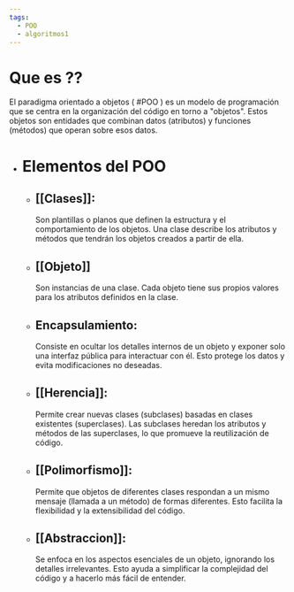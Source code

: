 ```yaml
---
tags:
  - POO
  - algoritmos1
---
```

# Que es ??

El paradigma orientado a objetos ( #POO ) es un modelo de programación que se centra en la organización del código en torno a "objetos". Estos objetos son entidades que combinan datos (atributos) y funciones (métodos) que operan sobre esos datos.

- # Elementos del POO
	- ## **[[Clases]]:**
		 Son plantillas o planos que definen la estructura y el comportamiento de los objetos. Una clase describe los atributos y métodos que tendrán los objetos creados a partir de ella.
	- ## **[[Objeto]]** 
		 Son instancias de una clase. Cada objeto tiene sus propios valores para los atributos definidos en la clase.
	- ## **Encapsulamiento:** 
		 Consiste en ocultar los detalles internos de un objeto y exponer solo una interfaz pública para interactuar con él. Esto protege los datos y evita modificaciones no deseadas.
	- ## **[[Herencia]]:** 
		 Permite crear nuevas clases (subclases) basadas en clases existentes (superclases). Las subclases heredan los atributos y métodos de las superclases, lo que promueve la reutilización de código.
	- ## **[[Polimorfismo]]:**
		 Permite que objetos de diferentes clases respondan a un mismo mensaje (llamada a un método) de formas diferentes. Esto facilita la flexibilidad y la extensibilidad del código.
	- ## **[[Abstraccion]]:**
		 Se enfoca en los aspectos esenciales de un objeto, ignorando los detalles irrelevantes. Esto ayuda a simplificar la complejidad del código y a hacerlo más fácil de entender.